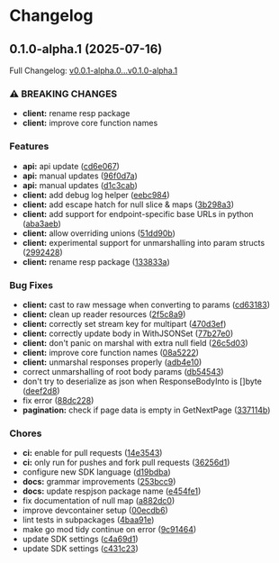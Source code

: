 # Changelog

## 0.1.0-alpha.1 (2025-07-16)

Full Changelog: [v0.0.1-alpha.0...v0.1.0-alpha.1](https://github.com/Bluestaq/udl-golang-sdk/compare/v0.0.1-alpha.0...v0.1.0-alpha.1)

### ⚠ BREAKING CHANGES

* **client:** rename resp package
* **client:** improve core function names

### Features

* **api:** api update ([cd6e067](https://github.com/Bluestaq/udl-golang-sdk/commit/cd6e067c3618271d427acafb27d353cc2e2b38a0))
* **api:** manual updates ([96f0d7a](https://github.com/Bluestaq/udl-golang-sdk/commit/96f0d7a3dce384a2f0fb2cd796e9a2eca358743e))
* **api:** manual updates ([d1c3cab](https://github.com/Bluestaq/udl-golang-sdk/commit/d1c3cab588537e9b877afdcbc064c3da927b1025))
* **client:** add debug log helper ([eebc984](https://github.com/Bluestaq/udl-golang-sdk/commit/eebc9842651de27442217cbbd671ee03c55170e1))
* **client:** add escape hatch for null slice & maps ([3b298a3](https://github.com/Bluestaq/udl-golang-sdk/commit/3b298a3b55e596707f2511476887f2f7f65bdcbc))
* **client:** add support for endpoint-specific base URLs in python ([aba3aeb](https://github.com/Bluestaq/udl-golang-sdk/commit/aba3aebfde6b1ca7db69ad02591276f0ac22e971))
* **client:** allow overriding unions ([51dd90b](https://github.com/Bluestaq/udl-golang-sdk/commit/51dd90b72b9816145f4720ba267b40fd700f2628))
* **client:** experimental support for unmarshalling into param structs ([2992428](https://github.com/Bluestaq/udl-golang-sdk/commit/2992428e98873a78d94fc71846639349d1fb3b76))
* **client:** rename resp package ([133833a](https://github.com/Bluestaq/udl-golang-sdk/commit/133833a8868ea8f43a04397b7adf27b44a3fdd5f))


### Bug Fixes

* **client:** cast to raw message when converting to params ([cd63183](https://github.com/Bluestaq/udl-golang-sdk/commit/cd63183a104b347b1612213d0904831c802b11cd))
* **client:** clean up reader resources ([2f5c8a9](https://github.com/Bluestaq/udl-golang-sdk/commit/2f5c8a99ee8642499f653f09ade42a42b0d4715a))
* **client:** correctly set stream key for multipart ([470d3ef](https://github.com/Bluestaq/udl-golang-sdk/commit/470d3ef6cdbf3a9b01a3de0f7f26a7253597afd6))
* **client:** correctly update body in WithJSONSet ([77b27e0](https://github.com/Bluestaq/udl-golang-sdk/commit/77b27e035059138f564c6f833f13f2021c03aa84))
* **client:** don't panic on marshal with extra null field ([26c5d03](https://github.com/Bluestaq/udl-golang-sdk/commit/26c5d03352e63ed9f836e9956b99e5fa40fc0eba))
* **client:** improve core function names ([08a5222](https://github.com/Bluestaq/udl-golang-sdk/commit/08a522266a6b533a6cb266c09050ad04b1500b71))
* **client:** unmarshal responses properly ([adb4e10](https://github.com/Bluestaq/udl-golang-sdk/commit/adb4e10d8217781f68dbe773bdfc8e3e4e5566b8))
* correct unmarshalling of root body params ([db54543](https://github.com/Bluestaq/udl-golang-sdk/commit/db54543dbca67a9210bba546fbe553f62b6de3f2))
* don't try to deserialize as json when ResponseBodyInto is []byte ([deef2d8](https://github.com/Bluestaq/udl-golang-sdk/commit/deef2d8eb372e2ab7545c41c6604c283fe04db94))
* fix error ([88dc228](https://github.com/Bluestaq/udl-golang-sdk/commit/88dc2281d1cacd5fd5fc32ee4299007825de9311))
* **pagination:** check if page data is empty in GetNextPage ([337114b](https://github.com/Bluestaq/udl-golang-sdk/commit/337114bef1d71acb097055284d15e8ee87bfc29a))


### Chores

* **ci:** enable for pull requests ([14e3543](https://github.com/Bluestaq/udl-golang-sdk/commit/14e35438bed784d5bb1bd9de8517ab2c4955fd9b))
* **ci:** only run for pushes and fork pull requests ([36256d1](https://github.com/Bluestaq/udl-golang-sdk/commit/36256d1f3fd4f275865e64773533d7a8bf92995b))
* configure new SDK language ([d19bdba](https://github.com/Bluestaq/udl-golang-sdk/commit/d19bdbad643838a1de56f7c32c028b9ceb77468f))
* **docs:** grammar improvements ([253bcc9](https://github.com/Bluestaq/udl-golang-sdk/commit/253bcc9834b5a818f75716dcc4a7657035424000))
* **docs:** update respjson package name ([e454fe1](https://github.com/Bluestaq/udl-golang-sdk/commit/e454fe14663a0b0874b868df40242bb5a6e59686))
* fix documentation of null map ([a882dc0](https://github.com/Bluestaq/udl-golang-sdk/commit/a882dc0fe302c35daf1ccd4a2097384cd034b912))
* improve devcontainer setup ([00ecdb6](https://github.com/Bluestaq/udl-golang-sdk/commit/00ecdb60faf0716da8bdccc33e4ae6dba3d081c6))
* lint tests in subpackages ([4baa91e](https://github.com/Bluestaq/udl-golang-sdk/commit/4baa91ee261201eb23827ce36720d964c4356d5c))
* make go mod tidy continue on error ([9c91464](https://github.com/Bluestaq/udl-golang-sdk/commit/9c91464273466dede8fdd8f343fb0d97b1ca247b))
* update SDK settings ([c4a69d1](https://github.com/Bluestaq/udl-golang-sdk/commit/c4a69d11ce76591f85d940271d914329ade98076))
* update SDK settings ([c431c23](https://github.com/Bluestaq/udl-golang-sdk/commit/c431c23f7b9c2fb5de8acc753676e1be6fd60054))

